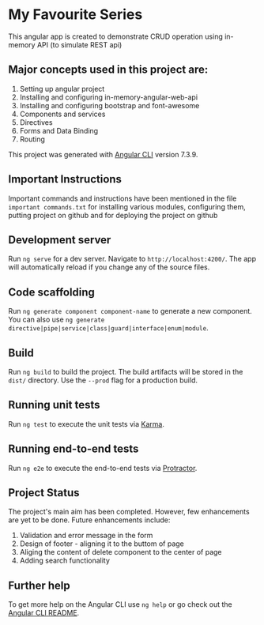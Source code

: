 # My Favourite Series
This angular app is created to demonstrate CRUD operation using in-memory API (to simulate REST api)
## Major concepts used in this project are:
  1. Setting up angular project
  2. Installing and configuring in-memory-angular-web-api
  3. Installing and configuring bootstrap and font-awesome
  4. Components and services
  5. Directives
  5. Forms and Data Binding
  6. Routing

This project was generated with [Angular CLI](https://github.com/angular/angular-cli) version 7.3.9.

## Important Instructions 

Important commands and instructions have been mentioned in the file `important commands.txt` for installing various modules, configuring them, putting project on github and for deploying the project on github

## Development server

Run `ng serve` for a dev server. Navigate to `http://localhost:4200/`. The app will automatically reload if you change any of the source files.

## Code scaffolding

Run `ng generate component component-name` to generate a new component. You can also use `ng generate directive|pipe|service|class|guard|interface|enum|module`.

## Build

Run `ng build` to build the project. The build artifacts will be stored in the `dist/` directory. Use the `--prod` flag for a production build.

## Running unit tests

Run `ng test` to execute the unit tests via [Karma](https://karma-runner.github.io).

## Running end-to-end tests

Run `ng e2e` to execute the end-to-end tests via [Protractor](http://www.protractortest.org/).

## Project Status

The project's main aim has been completed. However, few enhancements are yet to be done. Future enhancements include:
  1. Validation and error message in the form
  2. Design of footer - aligning it to the buttom of page
  3. Aliging the content of delete component to the center of page
  4. Adding search functionality

## Further help

To get more help on the Angular CLI use `ng help` or go check out the [Angular CLI README](https://github.com/angular/angular-cli/blob/master/README.md).

